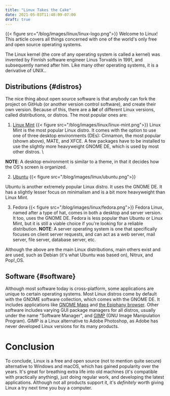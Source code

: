 ```yaml
---
title: "Linux Takes the Cake"
date: 2021-05-03T11:48:09-07:00
draft: true
---
```

{{< figure src="/blog/images/linux/linux-logo.png">}}
Welcome to Linux! This article covers all things concerned with one of the world's only free and open source operating systems. 

The Linux kernel (the core of any operating system is called a kernel) was invented by Finnish software engineer Linus Torvalds in 1991, and subsequently named after him. Like many other operating systems, it is a derivative of UNIX..

## Distributions {#distros}

The nice thing about open source software is that anybody can fork the project on GitHub (or another version control software), and create their own version. Because of this, there are a **_lot_** of different Linux versions, called distributions, or distros. The most popular ones are: 

1. [Linux Mint](https://www.linux-mint.com)
{{< figure src="/blog/images/linux/linux-mint.png">}}
Linux Mint is the most popular Linux distro. It comes with the option to use one of three desktop environments (DEs): Cinnamon, the most popular (shown above), MATE, and XFCE. A few packages have to be installed to use the slightly more heavyweight GNOME DE, which is used by most other distros. \

**NOTE**: A desktop environment is similar to a theme, in that it decides how the OS's screen is organized.

2. [Ubuntu](https://www.ubuntu.com)
{{< figure src="/blog/images/linux/ubuntu.png">}}

Ubuntu is another extremely popular Linux distro. It uses the GNOME DE. It has a slightly lesser focus on minimalism and is a bit more heavyweight than Linux Mint.

3. Fedora
{{< figure src="/blog/images/linux/fedora.png">}}
Fedora Linux, named after a type of hat, comes in both a desktop and server version. \
It too, uses the GNOME DE. Fedora is less popular than Ubuntu or Linux Mint, but it is still a viable choice if you're looking for a reliable distribution.
**NOTE**: A server operating system is one that specifically focuses on client server requests, and can act as a web server, mail server, file server, database server, etc.

Although the above are the main Linux distributions, main others exist and are used, such as Debian (it's what Ubuntu was based on), Nitrux, and Pop!_OS.

## Software {#software}
Although most software today is cross-platform, some applications are unique to certain operating systems. Most Linux distros come by default with the GNOME software collection, which comes with the GNOME DE. It includes applications like [GNOME Maps](https://github.com/GNOME/gnome-maps) and [the Epiphany browser](https://github.com/GNOME/epiphany). Other software includes varying GUI package managers for all distros, usually under the name "Software Manager", and [GIMP](https://www.gimp.org) (GNU Image Manipulation Program). GIMP is a Linux alternative to Adobe Photoshop, as Adobe has never developed Linux versions for its many products. 

# Conclusion
To conclude, Linux is a free and open source (not to mention quite secure) alternative to Windows and macOS, which has gained popularity over the years. It's great for breathing extra life into old machines (it's compatible with practically anything), just doing regular work, and developing the latest applications. Although not all products support it, it's _definitely_ worth giving Linux a try next time you buy a computer.